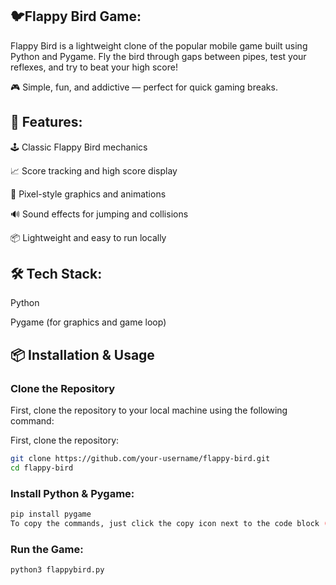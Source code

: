 ## 🐦Flappy Bird Game:

Flappy Bird is a lightweight clone of the popular mobile game built using Python and Pygame. Fly the bird through gaps between pipes, test your reflexes, and try to beat your high score!

🎮 Simple, fun, and addictive — perfect for quick gaming breaks.



## 🚀 Features:

🕹️ Classic Flappy Bird mechanics

📈 Score tracking and high score display

🎨 Pixel-style graphics and animations

🔊 Sound effects for jumping and collisions

📦 Lightweight and easy to run locally



## 🛠️ Tech Stack:

Python

Pygame (for graphics and game loop)



## 📦 Installation & Usage

### Clone the Repository

   
First, clone the repository to your local machine using the following command:

First, clone the repository:

```bash
git clone https://github.com/your-username/flappy-bird.git
cd flappy-bird
```


### Install Python & Pygame:


```bash
pip install pygame
To copy the commands, just click the copy icon next to the code block (on GitHub).
```

### Run the Game:
```bash
python3 flappybird.py
```





   
  


  







